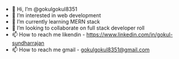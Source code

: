 - 👋 Hi, I’m @gokulgokul8351
- 👀 I’m interested in web development
- 🌱 I’m currently learning MERN stack 
- 💞️ I’m looking to collaborate on full stack developer roll
- 📫 How to reach me likendin - https://www.linkedin.com/in/gokul-sundharrajan
- 📫 How to reach me gmail - gokulgokul8351@gmail.com

<!---
gokulgokul8351/gokulgokul8351 is a ✨ special ✨ repository because its `README.md` (this file) appears on your GitHub profile.
You can click the Preview link to take a look at your changes.
--->
